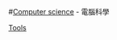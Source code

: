 #[Computer science](https://en.wikipedia.org/wiki/Computer_science) - 電腦科學

[Tools](computer_science/tools.md)
